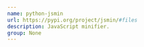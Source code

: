 ```yaml
---
name: python-jsmin
url: https://pypi.org/project/jsmin/#files
description: JavaScript minifier.
group: None
---
```

